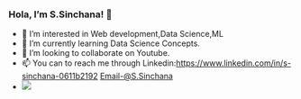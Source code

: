  ### Hola, I’m S.Sinchana! 👋
 
- 👀 I’m interested in Web development,Data Science,ML
- 🌱 I’m currently learning Data Science Concepts.
- 💞️ I’m looking to collaborate on Youtube.
- 📫 You can to reach me through Linkedin:https://www.linkedin.com/in/s-sinchana-0611b2192 Email-@S.Sinchana
- <img src="https://github-readme-stats.vercel.app/api?username=Sinchana-Amin&&show_icons=true&title_color=bb2acf&text_color=daf7dc&bg_color=151515">
